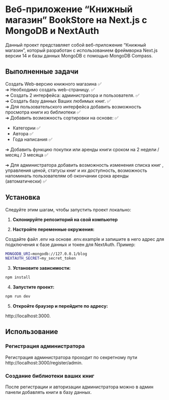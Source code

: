 # Веб-приложение “Книжный магазин” BookStore на Next.js с MongoDB и NextAuth

Данный проект представляет собой веб-приложение “Книжный магазин”, который разработан с использованием фреймворка Next.js версии 14 и базы данных MongoDB с помощью MongoDB Compass.

## Выполненные задачи

Создать Web-версию книжного магазина &#x2705;\
➔	Необходимо создать web-страницу. &#x2705;\
➔	Создать 2 интерфейса: администратора и пользователя. &#x2705;\
➔	Создать базу данных Ваших любимых книг. &#x2705;\
➔	Для пользовательского интерфейса добавить возможность просмотра книги из библиотеки &#x2705;\
➔	Добавить возможность сортировки на основе: &#x2705;
*	Категории &#x2705;
*	Автора &#x2705;
*	Года написания &#x2705;

➔	Добавить функцию покупки или аренды книги сроком на 2 недели / месяц / 3 месяца &#x2705;

➔	Для администратора добавить возможность изменения списка книг , управления ценой, статусы книг и их доступность, возможность напоминать пользователям об окончании срока аренды (автоматически) &#x2705;


## Установка

Следуйте этим шагам, чтобы запустить проект локально:

1. **Склонируйте репозиторий на свой компьютер**

2. **Настройте переменные окружения:**

Создайте файл .env на основе .env.example и запишите в него адрес для подключения к базе данных и токен для NextAuth. Пример:

```bash
MONGODB_URI=mongodb://127.0.0.1/blog
NEXTAUTH_SECRET=my_secret_token
```

3. **Установите зависимости:**

```bash
npm install
```

4. **Запустите проект:**

```bash
npm run dev
```

5. **Откройте браузер и перейдите по адресу:**

 http://localhost:3000.


## Использование

### Регистрация администратора

Регистрация администратора проходит по секретному пути http://localhost:3000/register/admin.

### Создание библиотеки ваших книг

После регистрации и авторизации администратора можно в админ панели добавлять книги в базу данных.
